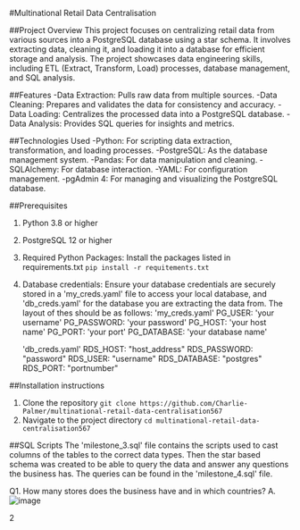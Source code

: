 
#Multinational Retail Data Centralisation

##Project Overview
This project focuses on centralizing retail data from various sources into a PostgreSQL database using a star schema. It involves extracting data, cleaning it, and loading it into a database for efficient storage and analysis. The project showcases data engineering skills, including ETL (Extract, Transform, Load) processes, database management, and SQL analysis.

##Features
-Data Extraction: Pulls raw data from multiple sources.
-Data Cleaning: Prepares and validates the data for consistency and accuracy.
-Data Loading: Centralizes the processed data into a PostgreSQL database.
-Data Analysis: Provides SQL queries for insights and metrics.

##Technologies Used
-Python: For scripting data extraction, transformation, and loading processes.
-PostgreSQL: As the database management system.
-Pandas: For data manipulation and cleaning.
-SQLAlchemy: For database interaction.
-YAML: For configuration management.
-pgAdmin 4: For managing and visualizing the PostgreSQL database.

##Prerequisites
1. Python 3.8 or higher
2. PostgreSQL 12 or higher
3. Required Python Packages: Install the packages listed in requirements.txt
   `pip install -r requitements.txt`
4. Database credentials: Ensure your database credentials are securely stored in a 'my_creds.yaml' file to access your local database, and 'db_creds.yaml' for the database you are extracting the data from.
   The layout of thes should be as follows:
   'my_creds.yaml'
   PG_USER: 'your username'
   PG_PASSWORD: 'your password'
   PG_HOST: 'your host name'
   PG_PORT: 'your port'
   PG_DATABASE: 'your database name'

   'db_creds.yaml'
   RDS_HOST: "host_address"
   RDS_PASSWORD: "password"
   RDS_USER: "username"
   RDS_DATABASE: "postgres"
   RDS_PORT: "portnumber"
   
##Installation instructions
1. Clone the repository
  `git clone https://github.com/Charlie-Palmer/multinational-retail-data-centralisation567`
2. Navigate to the project directory
  `cd multinational-retail-data-centralisation567`
 
##SQL Scripts
The 'milestone_3.sql' file contains the scripts used to cast columns of the tables to the correct data types. Then the star based schema was created to be able to query the data and answer any questions the business has.
The queries can be found in the 'milestone_4.sql' file.

Q1. How many stores does the business have and in which countries?
A. ![image](https://github.com/user-attachments/assets/a8490cea-440d-4baf-a56a-fd7e524fa03a)

2
